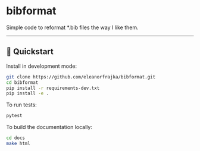 # bibformat

Simple code to reformat *.bib files the way I like them.

---

## 🔧 Quickstart

Install in development mode:

```bash
git clone https://github.com/eleanorfrajka/bibformat.git
cd bibformat
pip install -r requirements-dev.txt
pip install -e .
```

To run tests:

```bash
pytest
```

To build the documentation locally:

```bash
cd docs
make html
```

